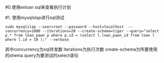 #0.使用exloan sql来查看执行计划




#1. 使用mysqlslap进行sql测试

```
sudo mysqlslap --user=root --password --host=localhost  --concurrency=1000 --iterations=20 --create-schema=tiger --query="select p.* from loan_pawn p where p.id = (select l.loan_pawn_id from loan l where l.id = 10 );" --verbose
```
其中concurrency为sql并发数
iterations为执行次数
create-schema为所要使用的shema
query为要测试的select语句
